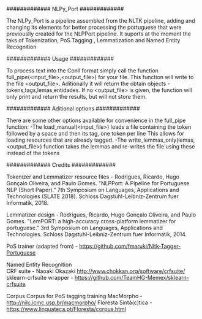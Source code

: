 #############
NLPy_Port
#############

The NLPy_Port is a pipeline assembled from the NLTK pipeline, adding and changing its elements for better processing the portuguese that were previouslly created for the NLPPort pipeline.
It suports at the moment the taks of Tokenization, PoS Tagging , Lemmatization and Named Entity Recognition

#############
Usage
#############

To process text into the Conll format simply call the function full_pipe(<input_file>,<output_file>) for your file.
This function will write to the file <output_file>. Aditionally it will return the obtain objects - tokens,tags,lemas,entidades.
If no <output_file> is given, the function will only print and return the results, but will not store them.

#############
Aditional options
#############

There are some other options available for convenience in the full_pipe function:
	-The load_manual(<input_file>) loads a file containing the token followed by a space and then its tag, one token per line
		This allows for loading resources that are already tagged.
	-The write_lemmas_only(lemas,<output_file>) function takes the lemmas and re-writes the file using these instead of the tokens


#############
Credits
#############

Tokenizer and Lemmatizer resource files - Rodrigues, Ricardo, Hugo Gonçalo Oliveira, and Paulo Gomes. "NLPPort: A Pipeline for Portuguese NLP (Short Paper)." 7th Symposium on Languages, Applications and Technologies (SLATE 2018). Schloss Dagstuhl-Leibniz-Zentrum fuer Informatik, 2018.

Lemmatizer design -  Rodrigues, Ricardo, Hugo Gonçalo Oliveira, and Paulo Gomes. "LemPORT: a high-accuracy cross-platform lemmatizer for portuguese." 3rd Symposium on Languages, Applications and Technologies. Schloss Dagstuhl-Leibniz-Zentrum fuer Informatik, 2014.

PoS trainer (adapted from) - https://github.com/fmaruki/Nltk-Tagger-Portuguese

Named Entity Recognition  
	CRF suite - Naoaki Okazaki http://www.chokkan.org/software/crfsuite/
	sklearn-crfsuite wrapper - https://github.com/TeamHG-Memex/sklearn-crfsuite

Corpus
Corpus for PoS tagging training
	MacMorpho - http://nilc.icmc.usp.br/macmorpho/ 
	Floresta Sintá(c)tica - https://www.linguateca.pt/Floresta/corpus.html
